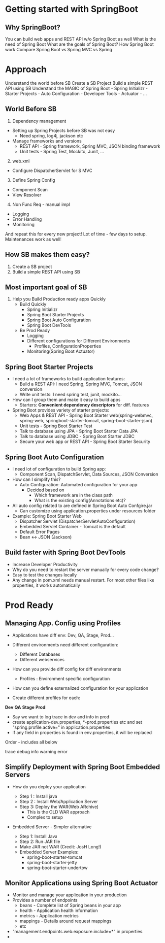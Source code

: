 # Getting started with SpringBoot

## Why SpringBoot?
You can build web apps and REST API w/o Spring Boot as well
What is the need of Spring Boot
What are the goals of Spring Boot?
How Spring Boot work
Compare Spring Boot vs Spring MVC vs Spring

# Approach
Understand the world before SB
Create a SB Project
Build a simple REST API using SB
Understand the MAGIC of Spring Boot
    - Spring Initializr
    - Starter Projects
    - Auto Configuration
    - Developer Tools
    - Actuator
    - ...

## World Before SB
1. Dependency management
- Setting up Spring Projects before SB was not easy
  - Need spring, log4j, jackson etc
- Manage frameworks and versions
  - REST API - Spring framework, Spring MVC, JSON binding framework
  - Unit tests - Spring Test, Mockito, Junit, ...

2. web.xml
- Configure DispatcherServlet for S MVC

3. Define Spring Config
- Component Scan
- View Resolver

4. Non Func Req - manual impl
- Logging
- Error Handling 
- Monitoring


And repeat this for every new project!
Lot of time - few days to setup. Maintenances work as well!

## How SB makes them easy?
1. Create a SB project
2. Build a simple REST API using SB

## Most important goal of SB
1. Help you Build Production ready apps Quickly
   - Build Quickly
     - Spring Initializr
     - Spring Boot Starter Projects
     - Spring Boot Auto Configuration
     - Spring Boot DevTools
   - Be Prod Ready
     - Logging
     - Different configurations for Different Environments
       - Profiles, ConfigurationProperties
     - Monitoring(Spring Boot Actuator)

## Spring Boot Starter Projects
- I need a lot of frameworks to build application features:
  - Build a REST API: I need Spring, Spring MVC, Tomcat, JSON conversion
  - Write unit tests: I need spring test, junit, mockito...
- How can I group them and make it easy to build apps
  - Starters: **Convenient dependency descriptors** for diff. features
- Spring Boot provides variety of starter projects:
  - Web Apps & REST API - Spring Boot Starter web(spring-webmvc, spring-web, springboot-starter-tomcat, spring-boot-starter-json)
  - Unit tests -  Spring Boot Starter Test
  - Talk to database using JPA - Spring Boot Starter Data JPA
  - Talk to database using JDBC - Spring Boot Starter JDBC
  - Secure your web app or REST API -  Spring Boot Starter Security

## Spring Boot Auto Configuration
- I need lot of configuration to build Spring app:
  - Component Scan, DispatchServlet, Data Sources, JSON Conversion
- How can I simplify this?
  - Auto Configuration: Automated configuration for your app
    - Decided based on
      - Which framework are in the class path
      - What is the existing config(Annotations etc)?
- All auto config related to are defined in Spring Boot Auto Confgire.jar
  - Can customize using application.properties under resources folder
- Example: Spring Boot Starter Web
  - Dispatcher Servlet (DispatcherServletAutoConfiguration)
  - Embedded Servlet Container - Tomcat is the default
  - Default Error Pages
  - Bean <-> JSON (Jackson)

## Build faster with Spring Boot DevTools
- Increase Developer Productivity
- Why do you need to restart the server manually for every code change?
- Easy to test the changes locally
- Any change in pom.xml needs manual restart. For most other files like properties, it works automatically

# Prod Ready

## Managing App. Config using Profiles
- Applications have diff env: Dev, QA, Stage, Prod...
- Different environments need different configuration:
  - Different Databases
  - Different webservices
- How can you provide diff config for diff environments
  - Profiles :  Environment specific configuration
- How can you define externalized configuration for your application


- Create different profiles for each:

**Dev**
**QA**
**Stage**
**Prod**


- Say we want to log trace in dev and info in prod
- create application-dev.properties, *-prod.properties etc and set "spring.profile.active=<env>" in application.properties
- If any field in properties is found in env.properties, it will be replaced


Order - includes all below

trace 
debug
info
warning
error

## Simplify Deployment with Spring Boot Embedded Servers

- How do you deploy your application
  - Step 1 : Install java
  - Step 2 : Install Web/Application Server
  - Step 3: Deploy the WAR(Web ARchive) 
    - This is the OLD WAR approach
    - Complex to setup

- Embedded Server - Simpler alternative
  - Step 1: Install Java
  - Step 2: Run JAR file
  - Make JAR not WAR (Credit: JosH Long!)
  - Embedded Server Examples:
    - spring-boot-starter-tomcat
    - spring-boot-starter-jetty
    - spring-boot-starter-undertow

## Monitor Applications using Spring Boot Actuator
- Monitor and manage your application in your production
- Provides a number of endpoints
  - beans - Complete list of Spring beans in your app
  - health - Application health information
  - metrics - Application metrics
  - mappings - Details around request mappings
  - etc
- "management.endpoints.web.exposure.include=*" in properties
- 
